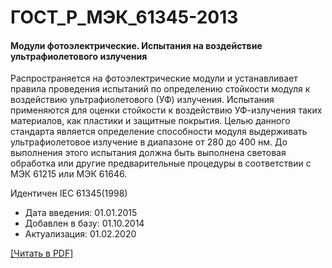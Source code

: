 # ГОСТ_Р_МЭК_61345-2013

#### Модули фотоэлектрические. Испытания на воздействие ультрафиолетового излучения

Распространяется на фотоэлектрические модули и устанавливает правила проведения испытаний по определению стойкости модуля к воздействию ультрафиолетового (УФ) излучения. Испытания применяются для оценки стойкости к воздействию УФ-излучения таких материалов, как пластики и защитные покрытия. Целью данного стандарта является определение способности модуля выдерживать ультрафиолетовое излучение в диапазоне от 280 до 400 нм. До выполнения этого испытания должна быть выполнена световая обработка или другие предварительные процедуры в соответствии с МЭК 61215 или МЭК 61646.

Идентичен IEC 61345(1998)

- Дата введения: 01.01.2015
- Добавлен в базу: 01.10.2014
- Актуализация: 01.02.2020

<a href="https://standartgost.ru/g/ГОСТ_Р_МЭК_61345-2013.pdf">[Читать в PDF]</a>